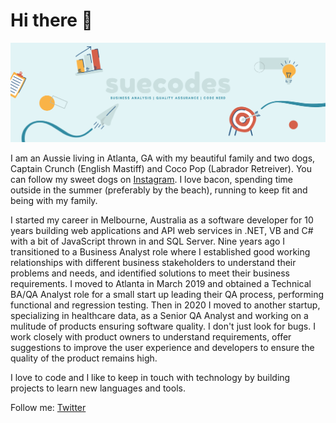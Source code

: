 # Hi there 👋

![me](https://github.com/suecodes/suecodes/blob/master/suecodes-small.png)

I am an Aussie living in Atlanta, GA with my beautiful family and two dogs, Captain Crunch (English Mastiff) and Coco Pop (Labrador Retreiver). You can follow my sweet dogs on [Instagram](https://www.instagram.com/thecerealdogs/). I love bacon, spending time outside in the summer (preferably by the beach), running to keep fit and being with my family. 

I started my career in Melbourne, Australia as a software developer for 10 years building web applications and API web services in .NET, VB and C# with a bit of JavaScript thrown in and SQL Server. Nine years ago I transitioned to a Business Analyst role where I established good working relationships with different business stakeholders to understand their problems and needs, and identified solutions to meet their business requirements. I moved to Atlanta in March 2019 and obtained a Technical BA/QA Analyst role for a small start up leading their QA process, performing functional and regression testing. Then in 2020 I moved to another startup, specializing in healthcare data, as a Senior QA Analyst and working on a mulitude of products ensuring software quality. I don't just look for bugs. I work closely with product owners to understand requirements, offer suggestions to improve the user experience and developers to ensure the quality of the product remains high. 

I love to code and I like to keep in touch with technology by building projects to learn new languages and tools.

Follow me: [Twitter](https://twitter.com/runhappylife)

<!--
**suecodes/suecodes** is a ✨ _special_ ✨ repository because its `README.md` (this file) appears on your GitHub profile.

Here are some ideas to get you started:

- 🔭 I’m currently working on ...
- 🌱 I’m currently learning ...
- 👯 I’m looking to collaborate on ...
- 🤔 I’m looking for help with ...
- 💬 Ask me about ...
- 📫 How to reach me: ...
- 😄 Pronouns: ...
- ⚡ Fun fact: ...
-->
